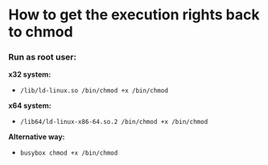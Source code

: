 # How to get the execution rights back to chmod 
### Run as root user:
**x32 system:**
+ ```/lib/ld-linux.so /bin/chmod +x /bin/chmod```

**x64 system:**
+ ```/lib64/ld-linux-x86-64.so.2 /bin/chmod +x /bin/chmod```

**Alternative way:**
+ ```busybox chmod +x /bin/chmod```